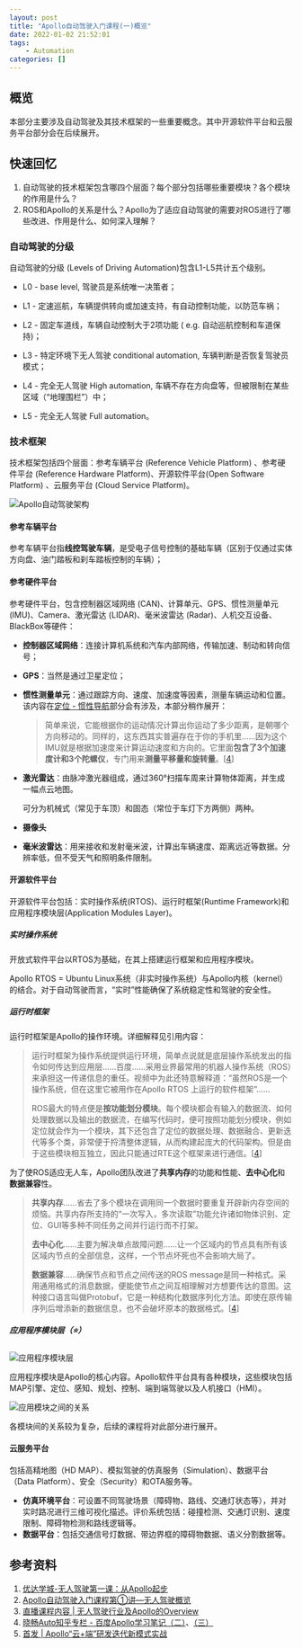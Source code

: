 ```yaml
---
layout: post
title: "Apollo自动驾驶入门课程(一)概览"
date: 2022-01-02 21:52:01
tags:
	- Automation
categories: []
---
```


## 概览

本部分主要涉及自动驾驶及其技术框架的一些重要概念。其中开源软件平台和云服务平台部分会在后续展开。

## 快速回忆

1. 自动驾驶的技术框架包含哪四个层面？每个部分包括哪些重要模块？各个模块的作用是什么？
1. ROS和Apollo的关系是什么？Apollo为了适应自动驾驶的需要对ROS进行了哪些改进、作用是什么、如何深入理解？

<!--more-->

### 自动驾驶的分级

自动驾驶的分级 (Levels of Driving Automation)包含L1-L5共计五个级别。

- L0 - base level, 驾驶员是系统唯一决策者；

- L1 - 定速巡航，车辆提供转向或加速支持，有自动控制功能，以防范车祸；

- L2 - 固定车道线，车辆自动控制大于2项功能 ( e.g. 自动巡航控制和车道保持)；

- L3 - 特定环境下无人驾驶 conditional automation, 车辆判断是否恢复驾驶员模式；

- L4 - 完全无人驾驶 High automation, 车辆不存在方向盘等，但被限制在某些区域（“地理围栏”）中；

- L5 - 完全无人驾驶 Full automation。

### 技术框架

技术框架包括四个层面：参考车辆平台 (Reference Vehicle Platform) 、参考硬件平台 (Reference Hardware Platform)、开源软件平台(Open Software Platform) 、云服务平台 (Cloud Service Platform)。

![Apollo自动驾驶架构](framework.jpg)

#### 参考车辆平台

参考车辆平台指**线控驾驶车辆**，是受电子信号控制的基础车辆（区别于仅通过实体方向盘、油门踏板和刹车踏板控制的车辆）；

#### 参考硬件平台

参考硬件平台，包含控制器区域网络 (CAN)、计算单元、GPS、惯性测量单元 (IMU)、Camera、激光雷达 (LIDAR)、毫米波雷达 (Radar)、人机交互设备、BlackBox等硬件：

- **控制器区域网络**：连接计算机系统和汽车内部网络，传输加速、制动和转向信号；

- **GPS**：当然是通过卫星定位；

- **惯性测量单元**：通过跟踪方向、速度、加速度等因素，测量车辆运动和位置。该内容在[定位 - 惯性导航]()部分会有涉及，本部分稍作展开：

	> 简单来说，它能根据你的运动情况计算出你运动了多少距离，是朝哪个方向移动的。同样的，这东西其实普遍存在于你的手机里……因为这个IMU就是根据加速度来计算运动速度和方向的。它里面**包含了3个加速度计和3个陀螺仪**，专门用来**测量平移量和旋转量**。[[4](#link4)]


- **激光雷达**：由脉冲激光器组成，通过360°扫描车周来计算物体距离，并生成一幅点云地图。

	可分为机械式（常见于车顶）和固态（常位于车灯下方两侧）两种。

- **摄像头**

- **毫米波雷达**：用来接收和发射毫米波，计算出车辆速度、距离远近等数据。分辨率低，但不受天气和照明条件限制。

#### 开源软件平台

开源软件平台包括：实时操作系统(RTOS)、运行时框架(Runtime Framework)和应用程序模块层(Application Modules Layer)。

##### 实时操作系统

开放式软件平台以RTOS为基础，在其上搭建运行框架和应用程序模块。

Apollo RTOS = Ubuntu Linux系统（非实时操作系统）与Apollo内核（kernel）的结合。对于自动驾驶而言，“实时”性能确保了系统稳定性和驾驶的安全性。

##### 运行时框架

运行时框架是Apollo的操作环境。详细解释见引用内容：

>运行时框架为操作系统提供运行环境，简单点说就是底层操作系统发出的指令如何传达到应用层……百度……采用业界最常用的机器人操作系统（ROS）来承担这一传递信息的重任。视频中为此还特意解释道：“虽然ROS是一个操作系统，但在这里它被用作在Apollo RTOS 上运行的软件框架”……
>
>ROS最大的特点便是**按功能划分模块**。每个模块都会有输入的数据流、如何处理数据以及输出的数据流，在编写代码时，便可按照功能划分模块，例如定位就会作为一个模块，其下还包含了定位的数据处理、数据融合、更新迭代等多个类，非常便于捋清整体逻辑，从而构建起庞大的代码架构。但是由于这些模块相互独立，因此只能通过RTE这个框架来进行通信。[[4](#link4)]

为了使ROS适应无人车，Apollo团队改进了**共享内存**的功能和性能、**去中心化**和**数据兼容**性。

>**共享内存**……省去了多个模块在调用同一个数据时要重复开辟新内存空间的烦恼。共享内存所支持的“一次写入，多次读取”功能允许诸如物体识别、定位、GUI等多种不同任务之间并行运行而不打架。
>
>**去中心化**……主要为解决单点故障问题……让一个区域内的节点具有所有该区域内节点的全部信息，这样，一个节点坏死也不会影响大局了。
>
>**数据兼容**……确保节点和节点之间传送的ROS message是同一种格式。采用通用格式的消息数据，便能使节点之间互相理解对方想要传达的意图。这种接口语言叫做Protobuf，它是一种结构化数据序列化方法。即使在原传输序列后增添新的数据信息，也不会破坏原本的数据格式。[[4](#link4)]

##### 应用程序模块层（⭐）

![应用程序模块层](Application-Modules.png)

应用程序模块是Apollo的核心内容。Apollo软件平台具有各种模块，这些模块包括 MAP引擎、定位、感知、规划、控制、端到端驾驶以及人机接口（HMI）。

![应用模块之间的关系](relationships.jpg)

各模块间的关系较为复杂，后续的课程将对此部分进行展开。

#### 云服务平台

包括高精地图（HD MAP）、模拟驾驶的仿真服务（Simulation）、数据平台（Data Platform）、安全（Security）和OTA服务等。

- **仿真环境平台**：可设置不同驾驶场景（障碍物、路线、交通灯状态等），并对实时路况进行三维可视化描述。评价系统包括：碰撞检测、交通灯识别、速度限制、障碍物检测和路线逻辑等。
- **数据平台**：包括交通信号灯数据、带边界框的障碍物数据、语义分割数据等。

## 参考资料

1. [优达学城-无人驾驶第一课：从Apollo起步](https://apollo.auto/devcenter/coursevideo_cn.html)
2. [Apollo自动驾驶入门课程第①讲—无人驾驶概览](https://mp.weixin.qq.com/s?__biz=MzI1NjkxOTMyNQ==&mid=2247485181&idx=1&sn=6350617d842b7959fbbec829e713c65d&chksm=ea1e148fdd699d99011c8fba17b8cd3914dc151ca84c877a7cf19a41b219f2242cc791c067fb&scene=178&cur_album_id=1452705199189327878#rd)
3. [直播课程内容 | 无人驾驶行业及Apollo的Overview](https://mp.weixin.qq.com/s?__biz=MzI1NjkxOTMyNQ==&mid=2247484837&idx=1&sn=8082c0eeb2552f47054130e8cc5fb89f&scene=21#wechat_redirect)
4. <span id='link4'>[晓畅Auto知乎专栏 - 百度Apollo学习笔记（二）](https://zhuanlan.zhihu.com/p/371239760)</span>、[（三）](https://zhuanlan.zhihu.com/p/374939679)
4. [首发 | Apollo“云+端”研发迭代新模式实战](https://mp.weixin.qq.com/s?__biz=MzI1NjkxOTMyNQ==&mid=2247484214&idx=1&sn=85153b399760b2296d0287588ff89900&scene=21#wechat_redirect)
